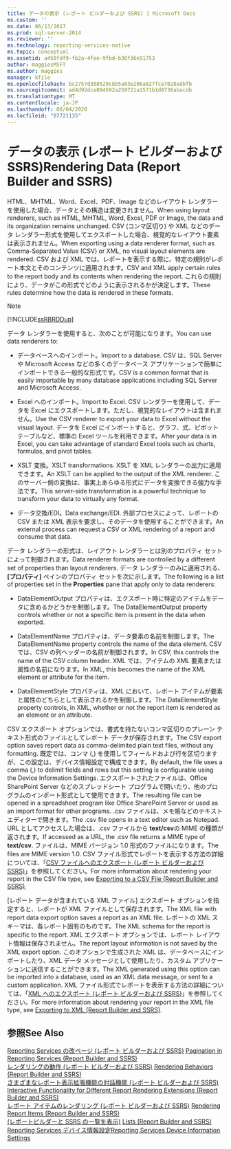 ```yaml
---
title: データの表示 (レポート ビルダーおよび SSRS) | Microsoft Docs
ms.custom: ''
ms.date: 06/13/2017
ms.prod: sql-server-2014
ms.reviewer: ''
ms.technology: reporting-services-native
ms.topic: conceptual
ms.assetid: a458fdf9-fb2a-4fee-9fbd-b38f36e91753
author: maggiesMSFT
ms.author: maggies
manager: kfile
ms.openlocfilehash: bc2757d308529c8b5a03e206a827fce7028edbfb
ms.sourcegitcommit: ad4d92dce894592a259721a1571b1d8736abacdb
ms.translationtype: MT
ms.contentlocale: ja-JP
ms.lasthandoff: 08/04/2020
ms.locfileid: "87721135"
---
```

# <a name="rendering-data-report-builder-and-ssrs"></a><span data-ttu-id="a67e3-102">データの表示 (レポート ビルダーおよび SSRS)</span><span class="sxs-lookup"><span data-stu-id="a67e3-102">Rendering Data (Report Builder and SSRS)</span></span>
  <span data-ttu-id="a67e3-103">HTML、MHTML、Word、Excel、PDF、Image などのレイアウト レンダラーを使用した場合、データとその構造は変更されません。</span><span class="sxs-lookup"><span data-stu-id="a67e3-103">When using layout renderers, such as HTML, MHTML, Word, Excel, PDF or Image, the data and its organization remains unchanged.</span></span> <span data-ttu-id="a67e3-104">CSV (コンマ区切り) や XML などのデータ レンダラー形式を使用してエクスポートした場合、視覚的なレイアウト要素は表示されません。</span><span class="sxs-lookup"><span data-stu-id="a67e3-104">When exporting using a data renderer format, such as Comma-Separated Value (CSV) or XML, no visual layout elements are rendered.</span></span> <span data-ttu-id="a67e3-105">CSV および XML では、レポートを表示する際に、特定の規則がレポート本文とそのコンテンツに適用されます。</span><span class="sxs-lookup"><span data-stu-id="a67e3-105">CSV and XML apply certain rules to the report body and its contents when rendering the report.</span></span> <span data-ttu-id="a67e3-106">これらの規則により、データがこの形式でどのように表示されるかが決定します。</span><span class="sxs-lookup"><span data-stu-id="a67e3-106">These rules determine how the data is rendered in these formats.</span></span>  
  
> [!NOTE]  
>  [!INCLUDE[ssRBRDDup](../../includes/ssrbrddup-md.md)]  
  
 <span data-ttu-id="a67e3-107">データ レンダラーを使用すると、次のことが可能になります。</span><span class="sxs-lookup"><span data-stu-id="a67e3-107">You can use data renderers to:</span></span>  
  
-   <span data-ttu-id="a67e3-108">データベースへのインポート。</span><span class="sxs-lookup"><span data-stu-id="a67e3-108">Import to a database.</span></span> <span data-ttu-id="a67e3-109">CSV は、SQL Server や Microsoft Access などの多くのデータベース アプリケーションで簡単にインポートできる一般的な形式です。</span><span class="sxs-lookup"><span data-stu-id="a67e3-109">CSV is a common format that is easily importable by many database applications including SQL Server and Microsoft Access.</span></span>  
  
-   <span data-ttu-id="a67e3-110">Excel へのインポート。</span><span class="sxs-lookup"><span data-stu-id="a67e3-110">Import to Excel.</span></span> <span data-ttu-id="a67e3-111">CSV レンダラーを使用して、データを Excel にエクスポートします。ただし、視覚的なレイアウトは含まれません。</span><span class="sxs-lookup"><span data-stu-id="a67e3-111">Use the CSV renderer to export your data to Excel without the visual layout.</span></span> <span data-ttu-id="a67e3-112">データを Excel にインポートすると、グラフ、式、ピボット テーブルなど、標準の Excel ツールを利用できます。</span><span class="sxs-lookup"><span data-stu-id="a67e3-112">After your data is in Excel, you can take advantage of standard Excel tools such as charts, formulas, and pivot tables.</span></span>  
  
-   <span data-ttu-id="a67e3-113">XSLT 変換。</span><span class="sxs-lookup"><span data-stu-id="a67e3-113">XSLT transformations.</span></span> <span data-ttu-id="a67e3-114">XSLT を XML レンダラーの出力に適用できます。</span><span class="sxs-lookup"><span data-stu-id="a67e3-114">An XSLT can be applied to the output of the XML renderer.</span></span> <span data-ttu-id="a67e3-115">このサーバー側の変換は、事実上あらゆる形式にデータを変換できる強力な手法です。</span><span class="sxs-lookup"><span data-stu-id="a67e3-115">This server-side transformation is a powerful technique to transform your data to virtually any format.</span></span>  
  
-   <span data-ttu-id="a67e3-116">データ交換/EDI。</span><span class="sxs-lookup"><span data-stu-id="a67e3-116">Data exchange/EDI.</span></span> <span data-ttu-id="a67e3-117">外部プロセスによって、レポートの CSV または XML 表示を要求し、そのデータを使用することができます。</span><span class="sxs-lookup"><span data-stu-id="a67e3-117">An external process can request a CSV or XML rendering of a report and consume that data.</span></span>  
  
 <span data-ttu-id="a67e3-118">データ レンダラーの形式は、レイアウト レンダラーとは別のプロパティ セットによって制御されます。</span><span class="sxs-lookup"><span data-stu-id="a67e3-118">Data renderer formats are controlled by a different set of properties than layout renderers.</span></span> <span data-ttu-id="a67e3-119">データ レンダラーのみに適用される、 **[プロパティ]** ペインのプロパティ セットを次に示します。</span><span class="sxs-lookup"><span data-stu-id="a67e3-119">The following is a list of properties set in the **Properties** pane that apply only to data renderers:</span></span>  
  
-   <span data-ttu-id="a67e3-120">DataElementOutput プロパティは、エクスポート時に特定のアイテムをデータに含めるかどうかを制御します。</span><span class="sxs-lookup"><span data-stu-id="a67e3-120">The DataElementOutput property controls whether or not a specific item is present in the data when exported.</span></span>  
  
-   <span data-ttu-id="a67e3-121">DataElementName プロパティは、データ要素の名前を制御します。</span><span class="sxs-lookup"><span data-stu-id="a67e3-121">The DataElementName property controls the name of the data element.</span></span> <span data-ttu-id="a67e3-122">CSV では、CSV の列ヘッダーの名前が制御されます。</span><span class="sxs-lookup"><span data-stu-id="a67e3-122">In CSV, this controls the name of the CSV column header.</span></span> <span data-ttu-id="a67e3-123">XML では、アイテムの XML 要素または属性の名前になります。</span><span class="sxs-lookup"><span data-stu-id="a67e3-123">In XML, this becomes the name of the XML element or attribute for the item.</span></span>  
  
-   <span data-ttu-id="a67e3-124">DataElementStyle プロパティは、XML において、レポート アイテムが要素と属性のどちらとして表示されるかを制御します。</span><span class="sxs-lookup"><span data-stu-id="a67e3-124">The DataElementStyle property controls, in XML, whether or not the report item is rendered as an element or an attribute.</span></span>  
  
 <span data-ttu-id="a67e3-125">CSV エクスポート オプションでは、書式を持たないコンマ区切りのプレーン テキスト形式のファイルとしてレポート データが保存されます。</span><span class="sxs-lookup"><span data-stu-id="a67e3-125">The CSV export option saves report data as comma-delimited plain text files, without any formatting.</span></span> <span data-ttu-id="a67e3-126">既定では、コンマ (,) を使用してフィールドおよび行を区切りますが、この設定は、デバイス情報設定で構成できます。</span><span class="sxs-lookup"><span data-stu-id="a67e3-126">By default, the file uses a comma (,) to delimit fields and rows but this setting is configurable using the Device Information Settings.</span></span> <span data-ttu-id="a67e3-127">エクスポートされたファイルは、Office SharePoint Server などのスプレッドシート プログラムで開いたり、他のプログラムのインポート形式として使用できます。</span><span class="sxs-lookup"><span data-stu-id="a67e3-127">The resulting file can be opened in a spreadsheet program like Office SharePoint Server or used as an import format for other programs.</span></span> <span data-ttu-id="a67e3-128">.csv ファイルは、メモ帳などのテキスト エディターで開きます。</span><span class="sxs-lookup"><span data-stu-id="a67e3-128">The .csv file opens in a text editor such as Notepad.</span></span> <span data-ttu-id="a67e3-129">URL としてアクセスした場合は、.csv ファイルから **text/csv**の MIME の種類が返されます。</span><span class="sxs-lookup"><span data-stu-id="a67e3-129">If accessed as a URL, the .csv file returns a MIME type of **text/csv**.</span></span> <span data-ttu-id="a67e3-130">ファイルは、MIME バージョン 1.0 形式のファイルになります。</span><span class="sxs-lookup"><span data-stu-id="a67e3-130">The files are MIME version 1.0.</span></span> <span data-ttu-id="a67e3-131">CSV ファイル形式でレポートを表示する方法の詳細については、「[CSV ファイルへのエクスポート &#40;レポート ビルダーおよび SSRS&#41;](../report-builder/exporting-to-a-csv-file-report-builder-and-ssrs.md)」を参照してください。</span><span class="sxs-lookup"><span data-stu-id="a67e3-131">For more information about rendering your report in the CSV file type, see [Exporting to a CSV File &#40;Report Builder and SSRS&#41;](../report-builder/exporting-to-a-csv-file-report-builder-and-ssrs.md).</span></span>  
  
 <span data-ttu-id="a67e3-132">[レポート データが含まれている XML ファイル] エクスポート オプションを指定すると、レポートが XML ファイルとして保存されます。</span><span class="sxs-lookup"><span data-stu-id="a67e3-132">The XML file with report data export option saves a report as an XML file.</span></span> <span data-ttu-id="a67e3-133">レポートの XML スキーマは、各レポート固有のものです。</span><span class="sxs-lookup"><span data-stu-id="a67e3-133">The XML schema for the report is specific to the report.</span></span> <span data-ttu-id="a67e3-134">XML エクスポート オプションでは、レポート レイアウト情報は保存されません。</span><span class="sxs-lookup"><span data-stu-id="a67e3-134">The report layout information is not saved by the XML export option.</span></span> <span data-ttu-id="a67e3-135">このオプションで生成された XML は、データベースにインポートしたり、XML データ メッセージとして使用したり、カスタム アプリケーションに送信することができます。</span><span class="sxs-lookup"><span data-stu-id="a67e3-135">The XML generated using this option can be imported into a database, used as an XML data message, or sent to a custom application.</span></span> <span data-ttu-id="a67e3-136">XML ファイル形式でレポートを表示する方法の詳細については、「[XML へのエクスポート &#40;レポート ビルダーおよび SSRS&#41;](../report-builder/exporting-to-xml-report-builder-and-ssrs.md)」を参照してください。</span><span class="sxs-lookup"><span data-stu-id="a67e3-136">For more information about rendering your report in the XML file type, see [Exporting to XML &#40;Report Builder and SSRS&#41;](../report-builder/exporting-to-xml-report-builder-and-ssrs.md).</span></span>  
  
## <a name="see-also"></a><span data-ttu-id="a67e3-137">参照</span><span class="sxs-lookup"><span data-stu-id="a67e3-137">See Also</span></span>  
 <span data-ttu-id="a67e3-138">[Reporting Services の改ページ &#40;レポート ビルダーおよび SSRS&#41;](pagination-in-reporting-services-report-builder-and-ssrs.md) </span><span class="sxs-lookup"><span data-stu-id="a67e3-138">[Pagination in Reporting Services &#40;Report Builder  and SSRS&#41;](pagination-in-reporting-services-report-builder-and-ssrs.md) </span></span>  
 <span data-ttu-id="a67e3-139">[レンダリングの動作 &#40;レポート ビルダーおよび SSRS&#41;](rendering-behaviors-report-builder-and-ssrs.md) </span><span class="sxs-lookup"><span data-stu-id="a67e3-139">[Rendering Behaviors &#40;Report Builder  and SSRS&#41;](rendering-behaviors-report-builder-and-ssrs.md) </span></span>  
 <span data-ttu-id="a67e3-140">[さまざまなレポート表示拡張機能の対話機能 &#40;レポート ビルダーおよび SSRS&#41;](../report-builder/interactive-functionality-different-report-rendering-extensions.md) </span><span class="sxs-lookup"><span data-stu-id="a67e3-140">[Interactive Functionality for Different Report Rendering Extensions &#40;Report Builder and SSRS&#41;](../report-builder/interactive-functionality-different-report-rendering-extensions.md) </span></span>  
 <span data-ttu-id="a67e3-141">[レポート アイテムのレンダリング &#40;レポート ビルダーおよび SSRS&#41;](rendering-report-items-report-builder-and-ssrs.md) </span><span class="sxs-lookup"><span data-stu-id="a67e3-141">[Rendering Report Items &#40;Report Builder and SSRS&#41;](rendering-report-items-report-builder-and-ssrs.md) </span></span>  
 <span data-ttu-id="a67e3-142">[&#40;レポートビルダーと SSRS の一覧を表示&#41;](tables-matrices-and-lists-report-builder-and-ssrs.md) </span><span class="sxs-lookup"><span data-stu-id="a67e3-142">[Lists &#40;Report Builder and SSRS&#41;](tables-matrices-and-lists-report-builder-and-ssrs.md) </span></span>  
 [<span data-ttu-id="a67e3-143">Reporting Services デバイス情報設定</span><span class="sxs-lookup"><span data-stu-id="a67e3-143">Reporting Services Device Information Settings</span></span>](https://go.microsoft.com/fwlink/?LinkId=102515)  
  
  
